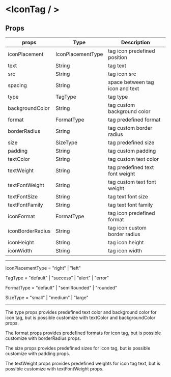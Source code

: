 # <IconTag / >

## Props

| props            | Type              | Description                     |
|------------------|-------------------|---------------------------------|
| iconPlacement    | IconPlacementType | tag icon predefined position    |
| text             | String            | tag text                        |
| src              | String            | tag icon src                    |
| spacing          | String            | space between tag icon and text |
| type             | TagType           | tag type                        |
| backgroundColor  | String            | tag custom background color     |
| format           | FormatType        | tag predefined format           |
| borderRadius     | String            | tag custom border radius        |
| size             | SizeType          | tag predefined size             |
| padding          | String            | tag custom padding              |
| textColor        | String            | tag custom text color           |
| textWeight       | String            | tag predefined text font weight |
| textFontWeight   | String            | tag custom text font weight     |
| textFontSize     | String            | tag text font size              |
| textFontFamily   | String            | tag text font family            |
| iconFormat       | FormatType        | tag icon predefined format      |
| iconBorderRadius | String            | tag icon custom border radius   |
| iconHeight       | String            | tag icon height                 |
| iconWidth        | String            | tag icon width                  |

--------------------------------------------------------------------------

IconPlacementType = "right" | "left"

TagType = "default" | "success" | "alert" | "error"

FormatType = "default" | "semiRounded" | "rounded"

SizeType = "small" | "medium" | "large"

--------------------------------------------------------------

The type props provides predefined text color and background color for icon tag, but is possible customize with textColor and backgroundColor props.

The format props provides predefined formats for icon tag, but is possible customize with borderRadius props.

The size props provides predefined sizes for icon tag, but is possible customize with padding props.

The textWeight props provides predefined weights for icon tag text, but is possible customize with textFontWeight props.
